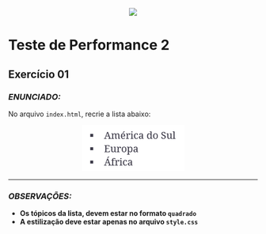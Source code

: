 <p align="center">
    <img src="https://www.infnet.edu.br/infnet/wp-content/themes/infnet.homepage//assets/img/LogoInfnetRodape.png"/>
</p>

# Teste de Performance 2

## Exercício 01

### _ENUNCIADO:_

No arquivo `index.html`, recrie a lista abaixo:

<p align="center">
    <img src="image.png"/>
</p>

---

### _OBSERVAÇÕES:_

- **Os tópicos da lista, devem estar no formato `quadrado`**
- **A estilização deve estar apenas no arquivo `style.css`**